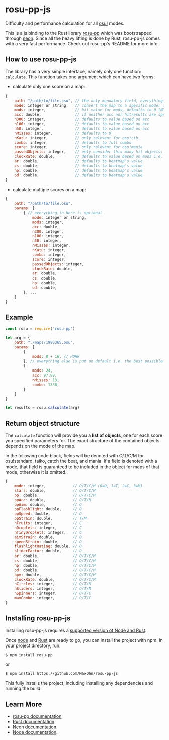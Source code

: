 # rosu-pp-js

Difficulty and performance calculation for all [osu!](https://osu.ppy.sh/) modes.

This is a js binding to the Rust library [rosu-pp](https://github.com/MaxOhn/rosu-pp) which was bootstrapped through [neon](https://www.npmjs.com/package/create-neon).
Since all the heavy lifting is done by Rust, rosu-pp-js comes with a very fast performance.
Check out rosu-pp's README for more info.

## How to use rosu-pp-js

The library has a very simple interface, namely only one function: `calculate`. This function takes one argument which can have two forms:
- calculate only one score on a map:
```js
{
    path: "/path/to/file.osu", // the only mandatory field, everything else can be omitted
    mode: integer or string,   // convert the map to a specific mode; accepts 0/1/2/3 or "o"/"t"/"c"/"m"/various variations
    mods: integer,             // bit value for mods, defaults to 0 (NM) see https://github.com/ppy/osu-api/wiki#mods
    acc: double,               // if neither acc nor hitresults are specified, acc defaults to 100.0
    n300: integer,             // defaults to value based on acc
    n100: integer,             // defaults to value based on acc
    n50: integer,              // defaults to value based on acc
    nMisses: integer,          // defaults to 0
    nKatu: integer,            // only relevant for osu!ctb
    combo: integer,            // defaults to full combo
    score: integer,            // only relevant for osu!mania
    passedObjects: integer,    // only consider this many hit objects; useful for failed scores; defaults to all objects
    clockRate: double,         // defaults to value based on mods i.e. 1.5 for DT, 0.75 for HT, 1.0 for NM
    ar: double,                // defaults to beatmap's value
    cs: double,                // defaults to beatmap's value
    hp: double,                // defaults to beatmap's value
    od: double,                // defaults to beatmap's value
}
```
- calculate multiple scores on a map:
```js
{
    path: "/path/to/file.osu",
    params: [
        { // everything in here is optional
            mode: integer or string,
            mods: integer,
            acc: double,
            n300: integer,
            n100: integer,
            n50: integer,
            nMisses: integer,
            nKatu: integer,
            combo: integer,
            score: integer,
            passedObjects: integer,
            clockRate: double,
            ar: double,
            cs: double,
            hp: double,
            od: double,
        }, ...
    ]
}
```

## Example

```js
const rosu = require('rosu-pp')

let arg = {
    path: "./maps/1980365.osu",
    params: [
        {
            mods: 8 + 16, // HDHR
        }, // everything else is put on default i.e. the best possible score on HDHR
        {
            mods: 24,
            acc: 97.89,
            nMisses: 13,
            combo: 1388,
        }
    ]
}

let results = rosu.calculate(arg)
```

## Return object structure

The `calculate` function will provide you a **list of objects**, one for each score you specified parameters for. The exact structure of the contained objects depends on the mode of the map.

In the following code block, fields will be denoted with O/T/C/M for osu!standard, taiko, catch the beat, and mania. If a field is denoted with a mode, that field is guaranteed to be included in the object for maps of that mode, otherwise it is omitted.

```js
{
    mode: integer,            // O/T/C/M (0=O, 1=T, 2=C, 3=M)
    stars: double,            // O/T/C/M
    pp: double,               // O/T/C/M
    ppAcc: double,            // O/T/M
    ppAim: double,            // O
    ppFlashlight: double,     // O
    ppSpeed: double,          // O
    ppStrain: double,         // T/M
    nFruits: integer,         // C
    nDroplets: integer,       // C
    nTinyDroplets: integer,   // C
    aimStrain: double,        // O
    speedStrain: double,      // O
    flashlightRating: double, // O
    sliderFactor: double,     // O
    ar: double,               // O/T/C/M
    cs: double,               // O/T/C/M
    hp: double,               // O/T/C/M
    od: double,               // O/T/C/M
    bpm: double,              // O/T/C/M
    clockRate: double,        // O/T/C/M
    nCircles: integer,        // O/T/M
    nSliders: integer,        // O/T/M
    nSpinners: integer,       // O/T/C
    maxCombo: integer,        // O/T/C
}
```

## Installing rosu-pp-js

Installing rosu-pp-js requires a [supported version of Node and Rust](https://github.com/neon-bindings/neon#platform-support).

Once [node](https://nodejs.org) and [Rust](https://www.rust-lang.org/learn/get-started) are ready to go, you can install the project with npm. In your project directory, run:

```sh
$ npm install rosu-pp
```

or

```sh
$ npm install https://github.com/MaxOhn/rosu-pp-js
```

This fully installs the project, including installing any dependencies and running the build.

## Learn More
- [rosu-pp documentation](https://docs.rs/rosu-pp)
- [Rust documentation](https://www.rust-lang.org).
- [Neon documentation](https://neon-bindings.com).
- [Node documentation](https://nodejs.org).
